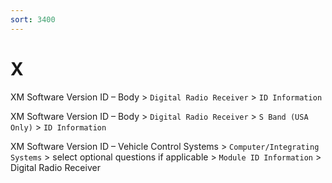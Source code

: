 ```yaml
---
sort: 3400
---
```

# X

XM Software Version ID – Body > `Digital Radio Receiver` > `ID Information`

XM Software Version ID – Body > `Digital Radio Receiver` > `S Band (USA Only)` > `ID Information`

XM Software Version ID – Vehicle Control Systems > `Computer/Integrating Systems` > select optional questions if applicable > `Module ID Information` > Digital Radio Receiver
